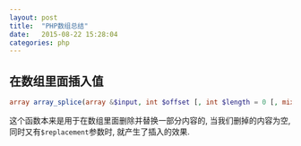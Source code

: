 ```yaml
---
layout: post
title:  "PHP数组总结"
date:   2015-08-22 15:28:04
categories: php
---
```


## 在数组里面插入值

```php
array array_splice(array &$input, int $offset [, int $length = 0 [, mixed $replacement ]])`
```
这个函数本来是用于在数组里面删除并替换一部分内容的, 当我们删掉的内容为空,
同时又有`$replacement`参数时, 就产生了插入的效果.
